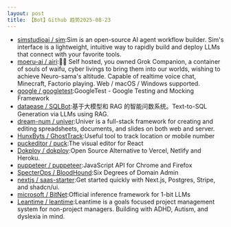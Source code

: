 ```yaml
---
layout: post
title: 【Bot】Github 趋势2025-08-23
---
```


* [simstudioai / sim](https://github.com/simstudioai/sim):Sim is an open-source AI agent workflow builder. Sim's interface is a lightweight, intuitive way to rapidly build and deploy LLMs that connect with your favorite tools.
* [moeru-ai / airi](https://github.com/moeru-ai/airi):💖🧸 Self hosted, you owned Grok Companion, a container of souls of waifu, cyber livings to bring them into our worlds, wishing to achieve Neuro-sama's altitude. Capable of realtime voice chat, Minecraft, Factorio playing. Web / macOS / Windows supported.
* [google / googletest](https://github.com/google/googletest):GoogleTest - Google Testing and Mocking Framework
* [dataease / SQLBot](https://github.com/dataease/SQLBot):基于大模型和 RAG 的智能问数系统。Text-to-SQL Generation via LLMs using RAG.
* [dream-num / univer](https://github.com/dream-num/univer):Univer is a full-stack framework for creating and editing spreadsheets, documents, and slides on both web and server.
* [HunxByts / GhostTrack](https://github.com/HunxByts/GhostTrack):Useful tool to track location or mobile number
* [puckeditor / puck](https://github.com/puckeditor/puck):The visual editor for React
* [Dokploy / dokploy](https://github.com/Dokploy/dokploy):Open Source Alternative to Vercel, Netlify and Heroku.
* [puppeteer / puppeteer](https://github.com/puppeteer/puppeteer):JavaScript API for Chrome and Firefox
* [SpecterOps / BloodHound](https://github.com/SpecterOps/BloodHound):Six Degrees of Domain Admin
* [nextjs / saas-starter](https://github.com/nextjs/saas-starter):Get started quickly with Next.js, Postgres, Stripe, and shadcn/ui.
* [microsoft / BitNet](https://github.com/microsoft/BitNet):Official inference framework for 1-bit LLMs
* [Leantime / leantime](https://github.com/Leantime/leantime):Leantime is a goals focused project management system for non-project managers. Building with ADHD, Autism, and dyslexia in mind.
